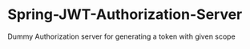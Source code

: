# Spring-JWT-Authorization-Server
Dummy Authorization server for generating a token with given scope
